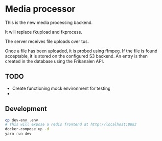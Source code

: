 # Media processor

This is the new media processing backend.

It will replace fkupload and fkprocess.

The server receives file uploads over tus.

Once a file has been uploaded, it is probed using ffmpeg.
If the file is found acceptable, it is stored on the configured S3 backend.
An entry is then created in the database using the Frikanalen API.

## TODO

* Create functioning mock environment for testing
* 

## Development

```bash
cp dev-env .env
# This will expose a redis frontend at http://localhost:8083
docker-compose up -d
yarn run dev

```
